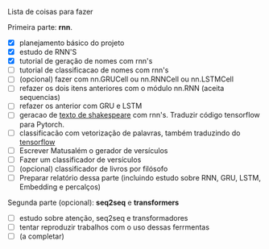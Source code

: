 Lista de coisas para fazer

Primeira parte: **rnn**.
- [x] planejamento básico do projeto
- [x] estudo de RNN'S
- [x] tutorial de geração de nomes com rnn's
- [ ] tutorial de classificacao de nomes com rnn's
- [ ] (opcional) fazer com nn.GRUCell ou nn.RNNCell ou nn.LSTMCell
- [ ] refazer os dois itens anteriores com o módulo nn.RNN (aceita sequencias)
- [ ] refazer os anterior com GRU e LSTM
- [ ] geracao de [texto de shakespeare](https://www.tensorflow.org/text/tutorials/text_generation#execute_the_training) com rnn's.  Traduzir código tensorflow para Pytorch.
- [ ] classificacão com vetorização de palavras, também traduzindo do [tensorflow](https://www.tensorflow.org/text/tutorials/text_classification_rnn)
- [ ] Escrever Matusalém o gerador de versículos
- [ ] Fazer um classificador de versículos
- [ ] (opcional) classificador de livros por filósofo
- [ ] Preparar relatório dessa parte (incluindo estudo sobre RNN, GRU, LSTM, Embedding e percalços)

Segunda parte (opcional): **seq2seq** e **transformers**
- [ ] estudo sobre atenção, seq2seq e transformadores
- [ ] tentar reproduzir trabalhos com o uso dessas ferrmentas
- [ ] (a completar)